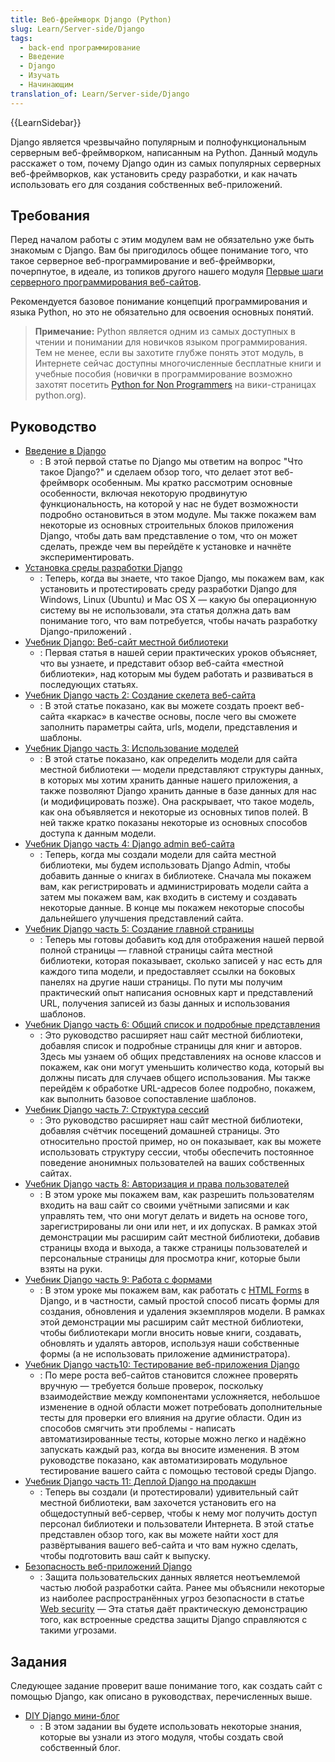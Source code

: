 ```yaml
---
title: Веб-фреймворк Django (Python)
slug: Learn/Server-side/Django
tags:
  - back-end программирование
  - Введение
  - Django
  - Изучать
  - Начинающим
translation_of: Learn/Server-side/Django
---
```


{{LearnSidebar}}

Django является чрезвычайно популярным и полнофункциональным серверным веб-фреймворком, написанным на Python. Данный модуль расскажет о том, почему Django один из самых популярных серверных веб-фреймворков, как установить среду разработки, и как начать использовать его для создания собственных веб-приложений.

## Требования

Перед началом работы с этим модулем вам не обязательно уже быть знакомым с Django. Вам бы пригодилось общее понимание того, что такое серверное веб-программирование и веб-фреймворки, почерпнутое, в идеале, из топиков другого нашего модуля [Первые шаги серверного программирования веб-сайтов](./First_steps).

Рекомендуется базовое понимание концепций программирования и языка Python, но это не обязательно для освоения основных понятий.

> **Примечание:** Python является одним из самых доступных в чтении и понимании для новичков языком программирования. Тем не менее, если вы захотите глубже понять этот модуль, в Интернете сейчас доступны многочисленные бесплатные книги и учебные пособия (новички в программирование возможно захотят посетить [Python for Non Programmers](https://wiki.python.org/moin/BeginnersGuide/NonProgrammers) на вики-страницах python.org).

## Руководство

- [Введение в Django](/ru/docs/Learn/Server-side/Django/Introduction)
  - : В этой первой статье по Django мы ответим на вопрос "Что такое Django?" и сделаем обзор того, что делает этот веб-фреймворк особенным. Мы кратко рассмотрим основные особенности, включая некоторую продвинутую функциональность, на которой у нас не будет возможности подробно остановиться в этом модуле. Мы также покажем вам некоторые из основных строительных блоков приложения Django, чтобы дать вам представление о том, что он может сделать, прежде чем вы перейдёте к установке и начнёте экспериментировать.
- [Установка среды разработки Django](/ru/docs/Learn/Server-side/Django/development_environment)
  - : Теперь, когда вы знаете, что такое Django, мы покажем вам, как установить и протестировать среду разработки Django для Windows, Linux (Ubuntu) и Mac OS X — какую бы операционную систему вы не использовали, эта статья должна дать вам понимание того, что вам потребуется, чтобы начать разработку Django-приложений .
- [Учебник Django: Веб-сайт местной библиотеки](/ru/docs/Learn/Server-side/Django/Tutorial_local_library_website)
  - : Первая статья в нашей серии практических уроков объясняет, что вы узнаете, и представит обзор веб-сайта «местной библиотеки», над которым мы будем работать и развиваться в последующих статьях.
- [Учебник Django часть 2: Создание скелета веб-сайта](/ru/docs/Learn/Server-side/Django/skeleton_website)
  - : В этой статье показано, как вы можете создать проект веб-сайта «каркас» в качестве основы, после чего вы сможете заполнить параметры сайта, urls, модели, представления и шаблоны.
- [Учебник Django часть 3: Использование моделей](/ru/docs/Learn/Server-side/Django/Models)
  - : В этой статье показано, как определить модели для сайта местной библиотеки — модели представляют структуры данных, в которых мы хотим хранить данные нашего приложения, а также позволяют Django хранить данные в базе данных для нас (и модифицировать позже). Она раскрывает, что такое модель, как она объявляется и некоторые из основных типов полей. В ней также кратко показаны некоторые из основных способов доступа к данным модели.
- [Учебник Django часть 4: Django admin веб-сайта](/ru/docs/Learn/Server-side/Django/Admin_site)
  - : Теперь, когда мы создали модели для сайта местной библиотеки, мы будем использовать Django Admin, чтобы добавить данные о книгах в библиотеке. Сначала мы покажем вам, как регистрировать и администрировать модели сайта а затем мы покажем вам, как входить в систему и создавать некоторые данные. В конце мы покажем некоторые способы дальнейшего улучшения представлений сайта.
- [Учебник Django часть 5: Создание главной страницы](/ru/docs/Learn/Server-side/Django/Home_page)
  - : Теперь мы готовы добавить код для отображения нашей первой полной страницы — главной страницы сайта местной библиотеки, которая показывает, сколько записей у нас есть для каждого типа модели, и предоставляет ссылки на боковых панелях на другие наши страницы. По пути мы получим практический опыт написания основных карт и представлений URL, получения записей из базы данных и использования шаблонов.
- [Учебник Django часть 6: Общий список и подробные представления](/ru/docs/Learn/Server-side/Django/Generic_views)
  - : Это руководство расширяет наш сайт местной библиотеки, добавляя список и подробные страницы для книг и авторов. Здесь мы узнаем об общих представлениях на основе классов и покажем, как они могут уменьшить количество кода, который вы должны писать для случаев общего использования. Мы также перейдём к обработке URL-адресов более подробно, покажем, как выполнить базовое сопоставление шаблонов.
- [Учебник Django часть 7: Структура сессий](/ru/docs/Learn/Server-side/Django/Sessions)
  - : Это руководство расширяет наш сайт местной библиотеки, добавляя счётчик посещений домашней страницы. Это относительно простой пример, но он показывает, как вы можете использовать структуру сессии, чтобы обеспечить постоянное поведение анонимных пользователей на ваших собственных сайтах.
- [Учебник Django часть 8: Авторизация и права пользователей](/ru/docs/Learn/Server-side/Django/Authentication)
  - : В этом уроке мы покажем вам, как разрешить пользователям входить на ваш сайт со своими учётными записями и как управлять тем, что они могут делать и видеть на основе того, зарегистрированы ли они или нет, и их допусках. В рамках этой демонстрации мы расширим сайт местной библиотеки, добавив страницы входа и выхода, а также страницы пользователей и персональные страницы для просмотра книг, которые были взяты на руки.
- [Учебник Django часть 9: Работа с формами](/ru/docs/Learn/Server-side/Django/Forms)
  - : В этом уроке мы покажем вам, как работать с [HTML Forms](/ru/docs/Web/Guide/HTML/Forms) в Django, и в частности, самый простой способ писать формы для создания, обновления и удаления экземпляров модели. В рамках этой демонстрации мы расширим сайт местной библиотеки, чтобы библиотекари могли вносить новые книги, создавать, обновлять и удалять авторов, используя наши собственные формы (а не использовать приложение администратора).
- [Учебник Django часть10: Тестирование веб-приложения Django](/ru/docs/Learn/Server-side/Django/Testing)
  - : По мере роста веб-сайтов становится сложнее проверять вручную — требуется больше проверок, поскольку взаимодействие между компонентами усложняется, небольшое изменение в одной области может потребовать дополнительные тесты для проверки его влияния на другие области. Один из способов смягчить эти проблемы - написать автоматизированные тесты, которые можно легко и надёжно запускать каждый раз, когда вы вносите изменения. В этом руководстве показано, как автоматизировать модульное тестирование вашего сайта с помощью тестовой среды Django.
- [Учебник Django часть 11: Деплой Django на продакшн](/ru/docs/Learn/Server-side/Django/Deployment)
  - : Теперь вы создали (и протестировали) удивительный сайт местной библиотеки, вам захочется установить его на общедоступный веб-сервер, чтобы к нему мог получить доступ персонал библиотеки и пользователи Интернета. В этой статье представлен обзор того, как вы можете найти хост для развёртывания вашего веб-сайта и что вам нужно сделать, чтобы подготовить ваш сайт к выпуску.
- [Безопасность веб-приложений Django](/ru/docs/Learn/Server-side/Django/web_application_security)
  - : Защита пользовательских данных является неотъемлемой частью любой разработки сайта. Ранее мы объяснили некоторые из наиболее распространённых угроз безопасности в статье [Web security](/ru/docs/Web/Security) — Эта статья даёт практическую демонстрацию того, как встроенные средства защиты Django справляются с такими угрозами.

## Задания

Следующее задание проверит ваше понимание того, как создать сайт с помощью Django, как описано в руководствах, перечисленных выше.

- [DIY Django мини-блог](/ru/docs/Learn/Server-side/Django/django_assessment_blog)
  - : В этом задании вы будете использовать некоторые знания, которые вы узнали из этого модуля, чтобы создать свой собственный блог.
